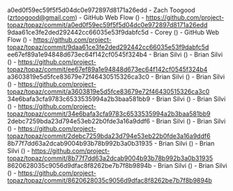 a0ed0f59ec59f5f5d04dc0e972897d8171a26edd - Zach Toogood (zrtoogood@gmail.com) - GitHub Web Flow () - https://github.com/project-topaz/topaz/commit/a0ed0f59ec59f5f5d04dc0e972897d8171a26edd
9daa61ce3fe2ded292442cc66035e53f9dabfc5d - Corey () - GitHub Web Flow () - https://github.com/project-topaz/topaz/commit/9daa61ce3fe2ded292442cc66035e53f9dabfc5d
ee67ef89a1e94848d673ec64f142cf0545f324b4 - Brian Silvi () - Brian Silvi () - https://github.com/project-topaz/topaz/commit/ee67ef89a1e94848d673ec64f142cf0545f324b4
a3603819e5d5fce83679e72f46430515326ca3c0 - Brian Silvi () - Brian Silvi () - https://github.com/project-topaz/topaz/commit/a3603819e5d5fce83679e72f46430515326ca3c0
34e6bafa3cfa9783c6533535994a2b3baa581bb9 - Brian Silvi () - Brian Silvi () - https://github.com/project-topaz/topaz/commit/34e6bafa3cfa9783c6533535994a2b3baa581bb9
2debc7259bda23d794e53eb22b0fde3a16a9ddf6 - Brian Silvi () - Brian Silvi () - https://github.com/project-topaz/topaz/commit/2debc7259bda23d794e53eb22b0fde3a16a9ddf6
8b77f7dd63a2dcab9004b93b78b992b3a0b31935 - Brian Silvi () - Brian Silvi () - https://github.com/project-topaz/topaz/commit/8b77f7dd63a2dcab9004b93b78b992b3a0b31935
8620628035c9056d9dfac8f8262be7b7f8b9894b - Brian Silvi () - Brian Silvi () - https://github.com/project-topaz/topaz/commit/8620628035c9056d9dfac8f8262be7b7f8b9894b
